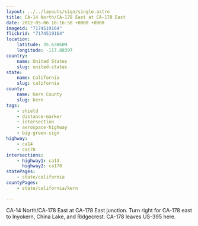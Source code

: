 ```yaml
---
layout: ../../layouts/sign/single.astro
title: CA-14 North/CA-178 East at CA-178 East
date: 2012-05-06 16:16:58 +0000 +0000
imageid: "7174519164"
flickrid: "7174519164"
location:
    latitude: 35.638609
    longitude: -117.88397
country:
    name: United States
    slug: united-states
state:
    name: California
    slug: california
county:
    name: Kern County
    slug: kern
tags:
    - shield
    - distance-marker
    - intersection
    - aerospace-highway
    - big-green-sign
highway:
    - ca14
    - ca178
intersections:
    - highway1: ca14
      highway2: ca178
statePages:
    - state/california
countyPages:
    - state/california/kern

---
```

CA-14 North/CA-178 East at CA-178 East junction.  Turn right for CA-178 east to Inyokern, China Lake, and Ridgecrest.  CA-178 leaves US-395 here.
